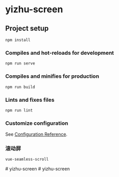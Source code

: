 # yizhu-screen

## Project setup
```
npm install
```

### Compiles and hot-reloads for development
```
npm run serve
```

### Compiles and minifies for production
```
npm run build
```

### Lints and fixes files
```
npm run lint
```

### Customize configuration
See [Configuration Reference](https://cli.vuejs.org/config/).

### 滚动屏
```
vue-seamless-scroll
```
#   y i z h u - s c r e e n  
 # yizhu-screen
